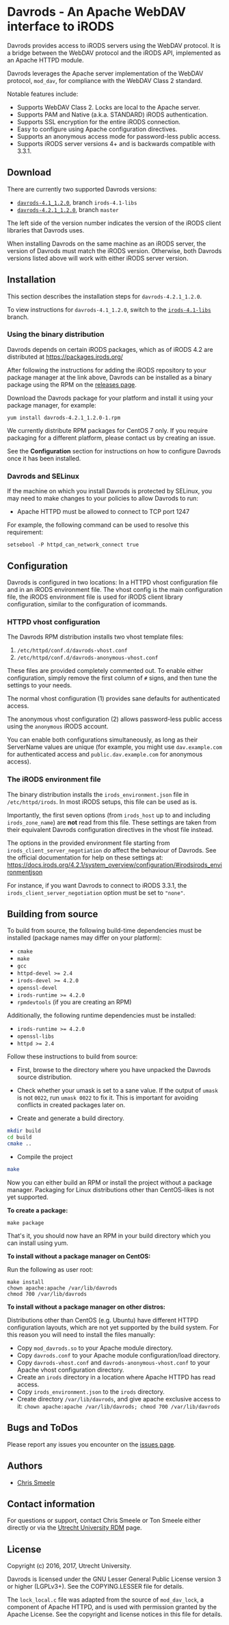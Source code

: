 Davrods - An Apache WebDAV interface to iRODS
=============================================

Davrods provides access to iRODS servers using the WebDAV protocol.
It is a bridge between the WebDAV protocol and the iRODS API,
implemented as an Apache HTTPD module.

Davrods leverages the Apache server implementation of the WebDAV
protocol, `mod_dav`, for compliance with the WebDAV Class 2 standard.

Notable features include:

- Supports WebDAV Class 2. Locks are local to the Apache server.
- Supports PAM and Native (a.k.a. STANDARD) iRODS authentication.
- Supports SSL encryption for the entire iRODS connection.
- Easy to configure using Apache configuration directives.
- Supports an anonymous access mode for password-less public access.
- Supports iRODS server versions 4+ and is backwards compatible with 3.3.1.

## Download ##

There are currently two supported Davrods versions:

- [`davrods-4.1_1.2.0`](https://github.com/UtrechtUniversity/davrods/releases/tag/4.1_1.2.0), branch `irods-4.1-libs`
- [`davrods-4.2.1_1.2.0`](https://github.com/UtrechtUniversity/davrods/releases/tag/4.2.1_1.2.0), branch `master`

The left side of the version number indicates the version of the iRODS
client libraries that Davrods uses.

When installing Davrods on the same machine as an iRODS server, the
version of Davrods must match the iRODS version. Otherwise, both Davrods
versions listed above will work with either iRODS server version.

## Installation ##

This section describes the installation steps for `davrods-4.2.1_1.2.0`.

To view instructions for `davrods-4.1_1.2.0`, switch to the
[`irods-4.1-libs`](https://github.com/UtrechtUniversity/davrods/tree/irods-4.1-libs)
branch.

### Using the binary distribution ###

Davrods depends on certain iRODS packages, which as of iRODS 4.2 are
distributed at https://packages.irods.org/

After following the instructions for adding the iRODS repository to your
package manager at the link above, Davrods can be installed as a binary
package using the RPM on the [releases page](https://github.com/UtrechtUniversity/davrods/releases/tag/4.2.1_1.2.0).

Download the Davrods package for your platform and install it using your
package manager, for example:

    yum install davrods-4.2.1_1.2.0-1.rpm

We currently distribute RPM packages for CentOS 7 only.
If you require packaging for a different platform, please contact us
by creating an issue.

See the __Configuration__ section for instructions on how to configure
Davrods once it has been installed.

### Davrods and SELinux ##

If the machine on which you install Davrods is protected by SELinux,
you may need to make changes to your policies to allow Davrods to run:

- Apache HTTPD must be allowed to connect to TCP port 1247

For example, the following command can be used to resolve this
requirement:

    setsebool -P httpd_can_network_connect true

## Configuration ##

Davrods is configured in two locations: In a HTTPD vhost configuration
file and in an iRODS environment file. The vhost config is the main
configuration file, the iRODS environment file is used for iRODS
client library configuration, similar to the configuration of
icommands.

### HTTPD vhost configuration ###

The Davrods RPM distribution installs two vhost template files:

1. `/etc/httpd/conf.d/davrods-vhost.conf`
2. `/etc/httpd/conf.d/davrods-anonymous-vhost.conf`

These files are provided completely commented out. To enable either
configuration, simply remove the first column of `#` signs, and then
tune the settings to your needs.

The normal vhost configuration (1) provides sane defaults for
authenticated access.

The anonymous vhost configuration (2) allows password-less public
access using the `anonymous` iRODS account.

You can enable both configurations simultaneously, as long as their
ServerName values are unique (for example, you might use
`dav.example.com` for authenticated access and
`public.dav.example.com` for anonymous access).

### The iRODS environment file ###

The binary distribution installs the `irods_environment.json` file in
`/etc/httpd/irods`. In most iRODS setups, this file can be used as
is.

Importantly, the first seven options (from `irods_host` up to and
including `irods_zone_name`) are **not** read from this file. These
settings are taken from their equivalent Davrods configuration
directives in the vhost file instead.

The options in the provided environment file starting from
`irods_client_server_negotiation` *do* affect the behaviour of
Davrods. See the official documentation for help on these settings at:
https://docs.irods.org/4.2.1/system_overview/configuration/#irodsirods_environmentjson

For instance, if you want Davrods to connect to iRODS 3.3.1, the
`irods_client_server_negotiation` option must be set to `"none"`.

## Building from source ##

To build from source, the following build-time dependencies must be
installed (package names may differ on your platform):

- `cmake`
- `make`
- `gcc`
- `httpd-devel >= 2.4`
- `irods-devel >= 4.2.0`
- `openssl-devel`
- `irods-runtime >= 4.2.0`
- `rpmdevtools` (if you are creating an RPM)

Additionally, the following runtime dependencies must be installed:

- `irods-runtime >= 4.2.0`
- `openssl-libs`
- `httpd >= 2.4`

Follow these instructions to build from source:

- First, browse to the directory where you have unpacked the Davrods
  source distribution.

- Check whether your umask is set to a sane value. If the output of
  `umask` is not `0022`, run `umask 0022` to fix it. This is important
  for avoiding conflicts in created packages later on.

- Create and generate a build directory.

```bash
mkdir build
cd build
cmake ..
```

- Compile the project

```bash
make
```

Now you can either build an RPM or install the project without a package
manager. Packaging for Linux distributions other than CentOS-likes is
not yet supported.

**To create a package:**

```
make package
```

That's it, you should now have an RPM in your build directory which you
can install using yum.

**To install without a package manager on CentOS:**

Run the following as user root:

```
make install
chown apache:apache /var/lib/davrods
chmod 700 /var/lib/davrods
```

**To install without a package manager on other distros:**

Distributions other than CentOS (e.g. Ubuntu) have different HTTPD
configuration layouts, which are not yet supported by the build system.
For this reason you will need to install the files manually:

- Copy `mod_davrods.so` to your Apache module directory.
- Copy `davrods.conf` to your Apache module configuration/load directory.
- Copy `davrods-vhost.conf` and `davrods-anonymous-vhost.conf` to your
  Apache vhost configuration directory.
- Create an `irods` directory in a location where Apache HTTPD has read
  access.
- Copy `irods_environment.json` to the `irods` directory.
- Create directory `/var/lib/davrods`, and give apache exclusive access
  to it: `chown apache:apache /var/lib/davrods; chmod 700 /var/lib/davrods`

## Bugs and ToDos ##

Please report any issues you encounter on the
[issues page](https://github.com/UtrechtUniversity/davrods/issues).

## Authors ##

- [Chris Smeele](https://github.com/cjsmeele)

## Contact information ##

For questions or support, contact Chris Smeele or Ton Smeele either
directly or via the
[Utrecht University RDM](http://www.uu.nl/en/research/research-data-management/contact-us)
page.

## License ##

Copyright (c) 2016, 2017, Utrecht University.

Davrods is licensed under the GNU Lesser General Public License version
3 or higher (LGPLv3+). See the COPYING.LESSER file for details.

The `lock_local.c` file was adapted from the source of `mod_dav_lock`,
a component of Apache HTTPD, and is used with permission granted by
the Apache License. See the copyright and license notices in this file
for details.
